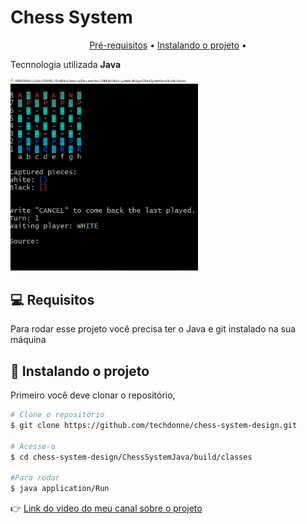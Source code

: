 <h1>Chess System</h1>

<p align="center">
  <a href="#pre-requisites">Pré-requisitos</a> •
  <a href="#como-usar">Instalando o projeto</a> •
</p>

 Tecnnologia utilizada **Java**

 <img width="300px" src="./.github/xadrez.png">

<h2 id="pre-requisites">💻 Requisitos</h2> 

Para rodar esse projeto você precisa ter o Java e git  instalado na sua máquina
<h2 id="como-usar"> 🚀 Instalando o projeto</h2>

Primeiro você deve clonar o repositório,

```bash
# Clone o repositório
$ git clone https://github.com/techdonne/chess-system-design.git

# Acesse-o
$ cd chess-system-design/ChessSystemJava/build/classes

#Para rodar
$ java application/Run
```

👉 [Link do video do meu canal sobre o projeto](https://youtu.be/iG3tccs0Arw)
